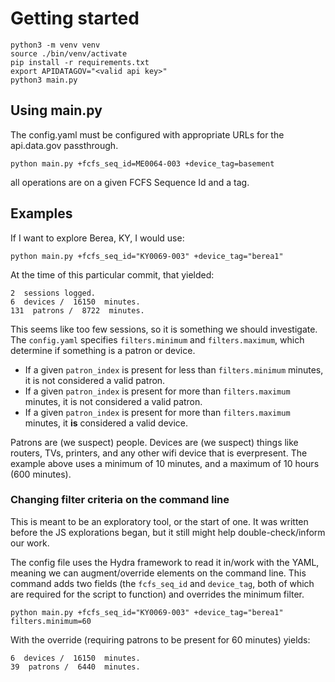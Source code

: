 # Getting started

```
python3 -m venv venv
source ./bin/venv/activate
pip install -r requirements.txt
export APIDATAGOV="<valid api key>"
python3 main.py
```

## Using main.py

The config.yaml must be configured with appropriate URLs for the api.data.gov passthrough.

```
python main.py +fcfs_seq_id=ME0064-003 +device_tag=basement
```

all operations are on a given FCFS Sequence Id and a tag.

## Examples

If I want to explore Berea, KY, I would use:

```
python main.py +fcfs_seq_id="KY0069-003" +device_tag="berea1" 
```

At the time of this particular commit, that yielded:

```
2  sessions logged.
6  devices /  16150  minutes.
131  patrons /  8722  minutes.
```

This seems like too few sessions, so it is something we should investigate. The `config.yaml` specifies `filters.minimum` and `filters.maximum`, which determine if something is a patron or device. 

* If a given `patron_index` is present for less than `filters.minimum` minutes, it is not considered a valid patron.
* If a given `patron_index` is present for more than `filters.maximum` minutes, it is not considered a valid patron.
* If a given `patron_index` is present for more than `filters.maximum` minutes, it **is** considered a valid device.

Patrons are (we suspect) people. Devices are (we suspect) things like routers, TVs, printers, and any other wifi device that is everpresent. The example above uses a minimum of 10 minutes, and a maximum of 10 hours (600 minutes).

### Changing filter criteria on the command line

This is meant to be an exploratory tool, or the start of one. It was written before the JS explorations began, but it still might help double-check/inform our work.

The config file uses the Hydra framework to read it in/work with the YAML, meaning we can augment/override elements on the command line. This command adds two fields (the `fcfs_seq_id` and `device_tag`, both of which are required for the script to function) and overrides the minimum filter.

```
python main.py +fcfs_seq_id="KY0069-003" +device_tag="berea1" filters.minimum=60
```

With the override (requiring patrons to be present for 60 minutes) yields:

```
6  devices /  16150  minutes.
39  patrons /  6440  minutes.
```
